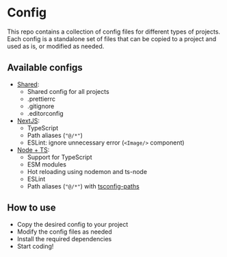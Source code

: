 # Config

This repo contains a collection of config files for different types of projects. Each config is a standalone set of files that can be copied to a project and used as is, or modified as needed.

## Available configs

- [Shared](./shared):
  - Shared config for all projects
  - .prettierrc
  - .gitignore
  - .editorconfig
- [NextJS](./next):
  - TypeScript
  - Path aliases (`"@/*"`)
  - ESLint: ignore unnecessary error (`<Image/>` component)
- [Node + TS](./node_express):
  - Support for TypeScript
  - ESM modules
  - Hot reloading using nodemon and ts-node
  - ESLint
  - Path aliases (`"@/*"`) with [tsconfig-paths](https://www.npmjs.com/package/tsconfig-paths)

## How to use

- Copy the desired config to your project
- Modify the config files as needed
- Install the required dependencies
- Start coding!
